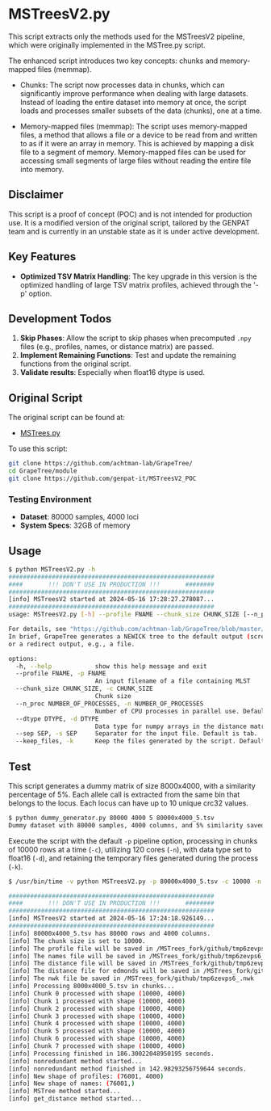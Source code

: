 # MSTreesV2.py

This script extracts only the methods used for the MSTreesV2 pipeline, which were originally implemented in the MSTree.py script.

The enhanced script introduces two key concepts: chunks and memory-mapped files (memmap).

* Chunks: The script now processes data in chunks, which can significantly improve performance when dealing with large datasets. Instead of loading the entire dataset into memory at once, the script loads and processes smaller subsets of the data (chunks), one at a time.

* Memory-mapped files (memmap): The script uses memory-mapped files, a method that allows a file or a device to be read from and written to as if it were an array in memory. This is achieved by mapping a disk file to a segment of memory. Memory-mapped files can be used for accessing small segments of large files without reading the entire file into memory.

## Disclaimer
This script is a proof of concept (POC) and is not intended for production use. It is a modified version of the original script, tailored by the GENPAT team and is currently in an unstable state as it is under active development.

## Key Features
- **Optimized TSV Matrix Handling**: The key upgrade in this version is the optimized handling of large TSV matrix profiles, achieved through the '-p' option.

## Development Todos
1. **Skip Phases**: Allow the script to skip phases when precomputed `.npy` files (e.g., profiles, names, or distance matrix) are passed.
2. **Implement Remaining Functions**: Test and update the remaining functions from the original script.
3. **Validate results**: Especially when float16 dtype is used.

## Original Script
The original script can be found at:
- [MSTrees.py](https://github.com/achtman-lab/GrapeTree/blob/master/module/MSTrees.py)

To use this script:
```bash
git clone https://github.com/achtman-lab/GrapeTree/
cd GrapeTree/module
git clone https://github.com/genpat-it/MSTreesV2_POC
```

### Testing Environment
- **Dataset**: 80000 samples, 4000 loci
- **System Specs**: 32GB of memory

## Usage

```bash
$ python MSTreesV2.py -h
#########################################################
####       !!! DON'T USE IN PRODUCTION !!!       ########
#########################################################
[info] MSTreesV2 started at 2024-05-16 17:28:27.278087...
#########################################################
usage: MSTreesV2.py [-h] --profile FNAME --chunk_size CHUNK_SIZE [--n_proc NUMBER_OF_PROCESSES] [--dtype DTYPE] [--sep SEP] [--keep_files]

For details, see "https://github.com/achtman-lab/GrapeTree/blob/master/README.md".
In brief, GrapeTree generates a NEWICK tree to the default output (screen) 
or a redirect output, e.g., a file. 

options:
  -h, --help            show this help message and exit
  --profile FNAME, -p FNAME
                        An input filename of a file containing MLST
  --chunk_size CHUNK_SIZE, -c CHUNK_SIZE
                        Chunk size
  --n_proc NUMBER_OF_PROCESSES, -n NUMBER_OF_PROCESSES
                        Number of CPU processes in parallel use. Default is half of available cores.
  --dtype DTYPE, -d DTYPE
                        Data type for numpy arrays in the distance matrix. Provide 16 for np.float16. Default is np.float32.
  --sep SEP, -s SEP     Separator for the input file. Default is tab.
  --keep_files, -k      Keep the files generated by the script. Default is True.
```

## Test
This script generates a dummy matrix of size 8000x4000, with a similarity percentage of 5%. Each allele call is extracted from the same bin that belongs to the locus. Each locus can have up to 10 unique crc32 values.

```bash
$ python dummy_generator.py 80000 4000 5 80000x4000_5.tsv
Dummy dataset with 80000 samples, 4000 columns, and 5% similarity saved to 80000x4000_5.tsv
```

Execute the script with the default `-p` pipeline option, processing in chunks of 10000 rows at a time (`-c`), utilizing 120 cores (`-n`), with data type set to float16 (`-d`), and retaining the temporary files generated during the process (`-k`).

```bash
$ /usr/bin/time -v python MSTreesV2.py -p 80000x4000_5.tsv -c 10000 -n 120 -d 16 -k

#########################################################
####       !!! DON'T USE IN PRODUCTION !!!       ########
#########################################################
[info] MSTreesV2 started at 2024-05-16 17:24:18.926149...
#########################################################
[info] 80000x4000_5.tsv has 80000 rows and 4000 columns.
[info] The chunk size is set to 10000.
[info] The profile file will be saved in /MSTrees_fork/github/tmp6zevps6_.prof.npy.
[info] The names file will be saved in /MSTrees_fork/github/tmp6zevps6_.names.npy.
[info] The distance file will be saved in /MSTrees_fork/github/tmp6zevps6_.dist.npy.
[info] The distance file for edmonds will be saved in /MSTrees_fork/github/tmp6zevps6_.dist.list
[info] The nwk file be saved in /MSTrees_fork/github/tmp6zevps6_.nwk
[info] Processing 8000x4000_5.tsv in chunks...
[info] Chunk 0 processed with shape (10000, 4000)
[info] Chunk 1 processed with shape (10000, 4000)
[info] Chunk 2 processed with shape (10000, 4000)
[info] Chunk 3 processed with shape (10000, 4000)
[info] Chunk 4 processed with shape (10000, 4000)
[info] Chunk 5 processed with shape (10000, 4000)
[info] Chunk 6 processed with shape (10000, 4000)
[info] Chunk 7 processed with shape (10000, 4000)
[info] Processing finished in 186.30022048950195 seconds.
[info] nonredundant method started...
[info] nonredundant method finished in 142.98293256759644 seconds.
[info] New shape of profiles: (76001, 4000)
[info] New shape of names: (76001,)
[info] MSTree method started...
[info] get_distance method started...
```